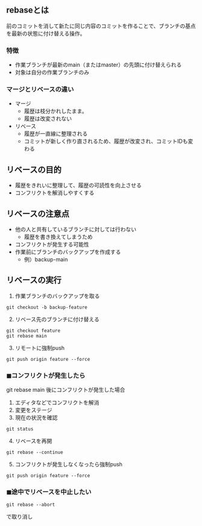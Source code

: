 ## rebaseとは
前のコミットを消して新たに同じ内容のコミットを作ることで、ブランチの基点を最新の状態に付け替える操作。

### 特徴
- 作業ブランチが最新のmain（またはmaster）の先頭に付け替えられる
- 対象は自分の作業ブランチのみ


### マージとリベースの違い

- マージ
  - 履歴は枝分かれしたまま。
  - 履歴は改変されない
- リベース
  - 履歴が一直線に整理される
  - コミットが新しく作り直されるため、履歴が改変され、コミットIDも変わる

## リベースの目的
- 履歴をきれいに整理して、履歴の可読性を向上させる
- コンフリクトを解消しやすくする

## リベースの注意点
- 他の人と共有しているブランチに対しては行わない
  - 履歴を書き換えてしまうため
- コンフリクトが発生する可能性
- 作業前にブランチのバックアップを作成する
  - 例）backup-main

## リベースの実行

1. 作業ブランチのバックアップを取る

```
git checkout -b backup-feature
```

2. リベース先のブランチに付け替える

```
git checkout feature
git rebase main
```

3. リモートに強制push
```
git push origin feature --force
```

### ◼︎コンフリクトが発生したら

git rebase main 後にコンフリクトが発生した場合

1. エディタなどでコンフリクトを解消
2. 変更をステージ
3. 現在の状況を確認
```
git status
```
4. リベースを再開
```
git rebase --continue
```
5. コンフリクトが発生しなくなったら強制push
```
git push origin feature --force
```

### ◼︎途中でリベースを中止したい
```
git rebase --abort
```

で取り消し
